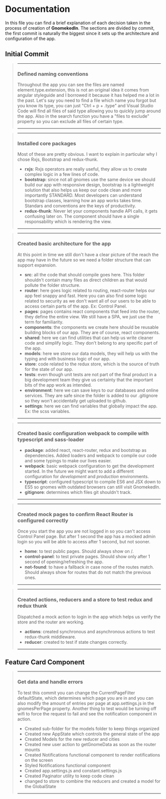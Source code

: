 # Documentation

In this file you can find a brief explanation of each decision taken in the process of creation of **GnomekedIn**.
The sections are divided by commit, the first commit is naturally the biggest since it sets up the architecture and configuration of the app.

## Initial Commit

> ---
>
> ### Defined naming conventions
> Throughout the app you can see the files are named element.type.extension, this is not an original idea it comes from angular styleguide and I borrowed it because it has helped me a lot in the past. Let's say you need to find a file which name you forgot but you know its type, you can just "Ctrl + p + .type" and Visual Studio Code will find all files of said type allowing you to quickly jump around the app. Also in the search function you have a "files to exclude" property so you can exclude all files of certain type.
>
> ---


> ---
>
> ### Installed core packages
> Most of these are pretty obvious. I want to explain in particular why I chose Rxjs, Bootstrap and redux-thunk.
> - **rxjs**: Rxjs operators are really useful, they allow us to create complex logic in a few lines of code.
> - **bootstrap**: since not all gnomes use the same device we should build our app with responsive design, bootstrap is a lightweight solution that also helps us keep our code clean and more importantly STANDARD. Most developers can understand bootstrap classes, learning how an app works takes time. Standars and conventions are the keys of productivity.
> - **redux-thunk**: Never let your components handle API calls, it gets confusing later on. The component should have a single responsability which is rendering the view.
>
> ---

> ---
>
> ### Created basic architecture for the app
> At this point in time we still don't have a clear picture of the reach the app may have in the future so we need a folder structure that can support expansion.
> - **src**: all the code that should compile goes here. This folder shouldn't contain many files as direct children as that would pollute the folder structure.
> - **router**: here goes logic related to routing, react-router helps our app feel snappy and fast. Here you can also find some logic related to security as we don't want all of our users to be able to access certain parts of the app. Ex: Control Panel.
> - **pages**: pages contains react components that feed into the router, they define the entire view. We still have a SPA, we just use the term for familiarity.
> - **components**:  the components we create here should be reusable building blocks of our app. They are of course, react components.
> - **shared**: here we can find utilities that can help us write cleaner code and simplify logic. They don't belong to any specific part of the app.
> - **models**: here we store our data models, they will help us with the typing and with business logic of our app.
> - **store**: code related to the redux store, which is the source of truth for the state of our app.
> - **tests**: even though unit tests are not part of the final product in a big development team they give us certainty that the important bits of the app work as intended.
> - **environment**: here we can save keys to our databases and online services. They are safe since the folder is added to our .gitignore so they won't accidentally get uploaded to github.
> - **settings**: here we can find variables that globally impact the app. Ex: the scss variables.
>
> ---

> ---
>
> ### Created basic configuration webpack to compile with typescript and sass-loader
> - **package**: added react, react-router, redux and bootstrap as dependencies. Added loaders and webpack to compile our code and some typings to make our lives easier.
> - **webpack**:  basic webpack configuration to get the development started. In the future we might want to add a different configuration for *development* and *production* environments.
> - **typescript**: configured typescript to compile ES6 and JSX down to ES5 so gnomes with outdated browsers can still visit GnomekedIn.
> - **gitignore**:  determines which files git shouldn't track.
> ---

> ---
>
> ### Created mock pages to confirm React Router is configured correctly
> Once you start the app you are not logged in so you can't access Control Panel page. But after 1 second the app has a mocked admin login so you will be able to access after 1 second, but not sooner.
> - **home**: to test public pages. Should always show on /.
> - **control-panel**: to test private pages. Should show only after 1 second of opening/refreshing the app.
> - **not-found**: to have a fallback in case none of the routes match. Should always show for routes that do not match the previous ones.
>
> ---

> ---
>
> ### Created actions, reducers and a store to test redux and redux thunk
> Dispatched a mock action to login in the app which helps us verify the store and the router are working.
> - **actions**: created synchronous and asynchronous actions to test redux-thunk middleware.
> - **reducer**: created to test if state changes correctly.
>
> ---

## Feature Card Component

> ---
>
> ### Get data and handle errors
> To test this commit you can change the CurrentPageFilter defaultState, which determines which page you are in and you can also modify the amount of entries per page at app.settings.js in the gnomesPerPage property.
> Another thing to test would be turning off wifi to force the request to fail and see the notification component in action.
> - Created sub-folder for the models folder to keep things organized
> - Created new AppState which controls the general state of the app
> - Created Models for the new reducer and cities
> - Created new user action to getGnomeData as soon as the router mounts
> - Created Notifications functional component to render notifications on the screen
> - Styled Notifications functional component
> - Created app.settings.js and constant.settings.js
> - Created Paginator utility to keep code clean
> - changed to store to combine the reducers and created a model for the GlobalState
> ---

